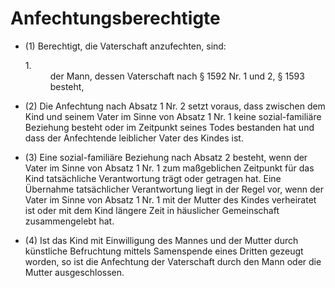 # Anfechtungsberechtigte

- (1) Berechtigt, die Vaterschaft anzufechten, sind: <dl style="font-weight:normal;font-style:normal;text-decoration:none;"><dt>1.</dt><dd style="font-weight:normal;font-style:normal;text-decoration:none;"><div>der Mann, dessen Vaterschaft nach § 1592 Nr. 1 und 2, § 1593 besteht,

- (2) Die Anfechtung nach Absatz 1 Nr. 2 setzt voraus, dass zwischen dem Kind und seinem Vater im Sinne von Absatz 1 Nr. 1 keine sozial-familiäre Beziehung besteht oder im Zeitpunkt seines Todes bestanden hat und dass der Anfechtende leiblicher Vater des Kindes ist.

- (3) Eine sozial-familiäre Beziehung nach Absatz 2 besteht, wenn der Vater im Sinne von Absatz 1 Nr. 1 zum maßgeblichen Zeitpunkt für das Kind tatsächliche Verantwortung trägt oder getragen hat. Eine Übernahme tatsächlicher Verantwortung liegt in der Regel vor, wenn der Vater im Sinne von Absatz 1 Nr. 1 mit der Mutter des Kindes verheiratet ist oder mit dem Kind längere Zeit in häuslicher Gemeinschaft zusammengelebt hat.

- (4) Ist das Kind mit Einwilligung des Mannes und der Mutter durch künstliche Befruchtung mittels Samenspende eines Dritten gezeugt worden, so ist die Anfechtung der Vaterschaft durch den Mann oder die Mutter ausgeschlossen.

